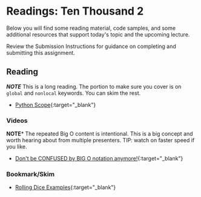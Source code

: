 # Readings: Ten Thousand 2

Below you will find some reading material, code samples, and some additional resources that support today's topic and the upcoming lecture.

Review the Submission Instructions for guidance on completing and submitting this assignment.

## Reading

***NOTE*** This is a long reading. The portion to make sure you cover is on `global` and `nonlocal` keywords. You can skim the rest.

- [Python Scope](https://realpython.com/python-scope-legb-rule/){:target="_blank"}

### Videos

**NOTE*** The repeated Big O content is intentional. This is a big concept and worth hearing about from multiple presenters. TIP: watch on faster speed if you like.

- [Don't be CONFUSED by BIG O notation anymore!](https://www.youtube.com/watch?v=5Uqawfl0VHQ){:target="_blank"}

### Bookmark/Skim

- [Rolling Dice Examples](https://artofproblemsolving.com/wiki/index.php/Basic_Programming_With_Python#Program_Example_1_3){:target="_blank"}
